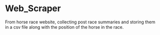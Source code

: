 # Web_Scraper

From horse race website, collecting post race summaries and storing them in a csv file along with the position of the horse in the race.
